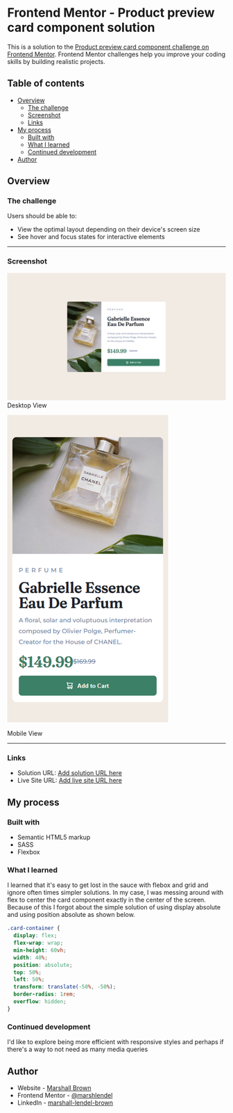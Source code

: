 # Frontend Mentor - Product preview card component solution

This is a solution to the [Product preview card component challenge on Frontend Mentor](https://www.frontendmentor.io/challenges/product-preview-card-component-GO7UmttRfa). Frontend Mentor challenges help you improve your coding skills by building realistic projects. 

## Table of contents

- [Overview](#overview)
  - [The challenge](#the-challenge)
  - [Screenshot](#screenshot)
  - [Links](#links)
- [My process](#my-process)
  - [Built with](#built-with)
  - [What I learned](#what-i-learned)
  - [Continued development](#continued-development)
- [Author](#author)

## Overview

### The challenge

Users should be able to:

- View the optimal layout depending on their device's screen size
- See hover and focus states for interactive elements
---
### Screenshot

![](./design/finished-desktop.png)
Desktop View

![](./design/finished-mobile.png)

Mobile View

---
### Links

- Solution URL: [Add solution URL here](https://github.com/marshlendel/product-preview-card)
- Live Site URL: [Add live site URL here](https://tangerine-sunburst-d13985.netlify.app)

## My process

### Built with

- Semantic HTML5 markup
- SASS
- Flexbox


### What I learned

I learned that it's easy to get lost in the sauce with flebox and grid and ignore often times simpler solutions. In my case, I was messing around with flex to center the card component exactly in the center of the screen. Because of this I forgot about the simple solution of using display absolute and using position absolute as shown below.
```css
.card-container {
  display: flex;
  flex-wrap: wrap;
  min-height: 60vh;
  width: 40%;
  position: absolute;
  top: 50%;
  left: 50%;
  transform: translate(-50%, -50%);
  border-radius: 1rem;
  overflow: hidden;
}
```


### Continued development

I'd like to explore being more efficient with responsive styles and perhaps if there's a way to not need as many media queries

## Author

- Website - [Marshall Brown](https://sunny-sunburst-5bff07.netlify.app/)
- Frontend Mentor - [@marshlendel](https://www.frontendmentor.io/profile/marshlendel)
- LinkedIn - [marshall-lendel-brown](https://www.linkedin.com/in/marshall-lendel-brown/)